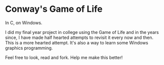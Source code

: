 # Conway's Game of Life
In C, on Windows.

I did my final year project in college using the Game of Life and in the years
since, I have made half hearted attempts to revisit it every now and then. This is
a more hearted attempt. It's also a way to learn some Windows graphics programming.

Feel free to look, read and fork. Help me make this better!
